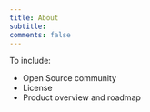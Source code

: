 ```yaml
---
title: About
subtitle: 
comments: false
---
```


To include:

- Open Source community
- License
- Product overview and roadmap
